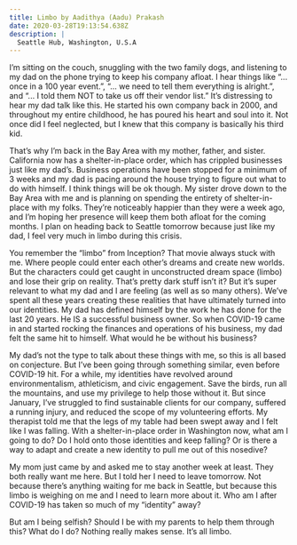 ```yaml
---
title: Limbo by Aadithya (Aadu) Prakash
date: 2020-03-28T19:13:54.638Z
description: |
  Seattle Hub, Washington, U.S.A
---
```

I’m sitting on the couch, snuggling with the two family dogs, and listening to my dad on the phone trying to keep his company afloat. I hear things like “... once in a 100 year event.”, “... we need to tell them everything is alright.”, and “... I told them NOT to take us off their vendor list.” It’s distressing to hear my dad talk like this. He started his own company back in 2000, and throughout my entire childhood, he has poured his heart and soul into it. Not once did I feel neglected, but I knew that this company is basically his third kid.

That’s why I’m back in the Bay Area with my mother, father, and sister. California now has a shelter-in-place order, which has crippled businesses just like my dad’s. Business operations have been stopped for a minimum of 3 weeks and my dad is pacing around the house trying to figure out what to do with himself. I think things will be ok though. My sister drove down to the Bay Area with me and is planning on spending the entirety of shelter-in-place with my folks. They’re noticeably happier than they were a week ago, and I’m hoping her presence will keep them both afloat for the coming months. I plan on heading back to Seattle tomorrow because just like my dad, I feel very much in limbo during this crisis.

You remember the “limbo” from Inception? That movie always stuck with me. Where people could enter each other’s dreams and create new worlds. But the characters could get caught in unconstructed dream space (limbo) and lose their grip on reality. That’s pretty dark stuff isn’t it? But it’s super relevant to what my dad and I are feeling (as well as so many others). We’ve spent all these years creating these realities that have ultimately turned into our identities. My dad has defined himself by the work he has done for the last 20 years. He IS a successful business owner. So when COVID-19 came in and started rocking the finances and operations of his business, my dad felt the same hit to himself. What would he be without his business?

My dad’s not the type to talk about these things with me, so this is all based on conjecture. But I’ve been going through something similar, even before COVID-19 hit. For a while, my identities have revolved around environmentalism, athleticism, and civic engagement. Save the birds, run all the mountains, and use my privilege to help those without it. But since January, I’ve struggled to find sustainable clients for our company, suffered a running injury, and reduced the scope of my volunteering efforts. My therapist told me that the legs of my table had been swept away and I felt like I was falling. With a shelter-in-place order in Washington now, what am I going to do? Do I hold onto those identities and keep falling? Or is there a way to adapt and create a new identity to pull me out of this nosedive?

My mom just came by and asked me to stay another week at least. They both really want me here. But I told her I need to leave tomorrow. Not because there’s anything waiting for me back in Seattle, but because this limbo is weighing on me and I need to learn more about it. Who am I after COVID-19 has taken so much of my “identity” away?

But am I being selfish? Should I be with my parents to help them through this? What do I do? Nothing really makes sense. It’s all limbo.